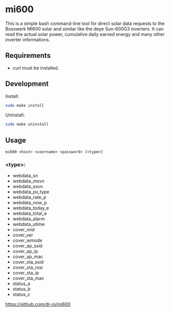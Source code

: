 # mi600

This is a simple bash command-line tool for direct solar data requests to the Bosswerk MI600 solar and similar like the deye Sun-600G3 inverters. It can read the actual solar power, cumulative daily earned energy and many other inverter informations.

## Requirements

- curl must be installed.

## Development


Install:
```sh
sudo make install
```

Uninstall:
```sh
sudo make uninstall
```

## Usage
```
mi600 <host> <username> <password> [<type>]
```
### \<type\>:
- webdata_sn
- webdata_msvn
- webdata_ssvn
- webdata_pv_type
- webdata_rate_p
- webdata_now_p
- webdata_today_e
- webdata_total_e
- webdata_alarm
- webdata_utime
- cover_mid
- cover_ver
- cover_wmode
- cover_ap_ssid
- cover_ap_ip
- cover_ap_mac
- cover_sta_ssid
- cover_sta_rssi
- cover_sta_ip
- cover_sta_mac
- status_a
- status_b
- status_c


https://github.com/dr-ni/mi600
